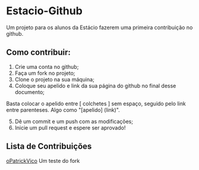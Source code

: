 # Estacio-Github
Um projeto para os alunos da Estácio fazerem uma primeira contribuição no github.

## Como contribuir:

1. Crie uma conta no github;
2. Faça um fork no projeto;
3. Clone o projeto na sua máquina;
4. Coloque seu apelido e link da sua página do github no final desse documento;

  Basta colocar o apelido entre [ colchetes ] sem espaço, seguido pelo link
entre parenteses. Algo como "[apelido] (link)".

5. Dê um commit e um push com as modificações;
6. Inicie um pull request e espere ser aprovado!

## Lista de Contribuições

[oPatrickVico](https://github.com/oPatrickVico)
Um teste do fork
